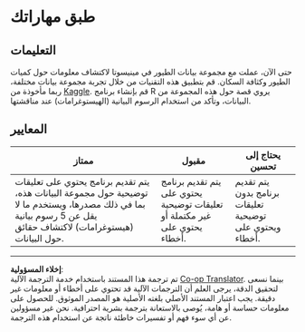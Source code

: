 <!--
CO_OP_TRANSLATOR_METADATA:
{
  "original_hash": "a233d542512136c4dd29aad38ca0175f",
  "translation_date": "2025-08-27T10:24:24+00:00",
  "source_file": "3-Data-Visualization/R/10-visualization-distributions/assignment.md",
  "language_code": "ar"
}
-->
# طبق مهاراتك

## التعليمات

حتى الآن، عملت مع مجموعة بيانات الطيور في مينيسوتا لاكتشاف معلومات حول كميات الطيور وكثافة السكان. قم بتطبيق هذه التقنيات من خلال تجربة مجموعة بيانات مختلفة، ربما مأخوذة من [Kaggle](https://www.kaggle.com/). قم بإنشاء برنامج R يروي قصة حول هذه المجموعة من البيانات، وتأكد من استخدام الرسوم البيانية (الهيستوغرامات) عند مناقشتها.

## المعايير

ممتاز | مقبول | يحتاج إلى تحسين
--- | --- | --- |
يتم تقديم برنامج يحتوي على تعليقات توضيحية حول مجموعة البيانات هذه، بما في ذلك مصدرها، ويستخدم ما لا يقل عن 5 رسوم بيانية (هيستوغرامات) لاكتشاف حقائق حول البيانات. | يتم تقديم برنامج يحتوي على تعليقات توضيحية غير مكتملة أو يحتوي على أخطاء. | يتم تقديم برنامج بدون تعليقات توضيحية ويحتوي على أخطاء.

---

**إخلاء المسؤولية**:  
تم ترجمة هذا المستند باستخدام خدمة الترجمة الآلية [Co-op Translator](https://github.com/Azure/co-op-translator). بينما نسعى لتحقيق الدقة، يرجى العلم أن الترجمات الآلية قد تحتوي على أخطاء أو معلومات غير دقيقة. يجب اعتبار المستند الأصلي بلغته الأصلية هو المصدر الموثوق. للحصول على معلومات حساسة أو هامة، يُوصى بالاستعانة بترجمة بشرية احترافية. نحن غير مسؤولين عن أي سوء فهم أو تفسيرات خاطئة ناتجة عن استخدام هذه الترجمة.